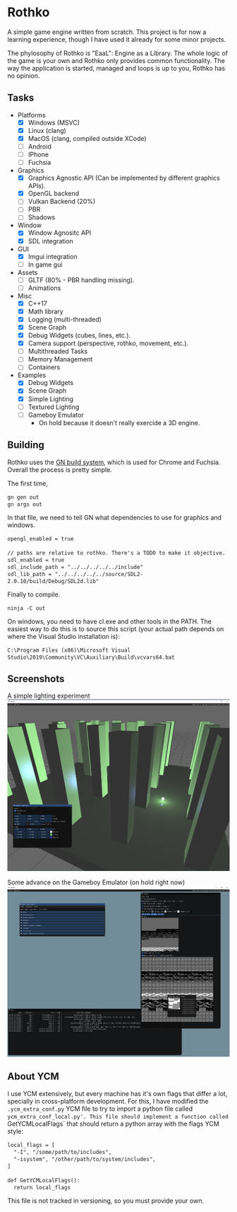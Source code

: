 # Rothko

A simple game engine written from scratch.
This project is for now a learning experience, though I have used it already for
some minor projects.

The phylosophy of Rothko is "EaaL": Engine as a Library. The whole logic of the
game is your own and Rothko only provides common functionality. The way the
application is started, managed and loops is up to you, Rothko has no opinion.

## Tasks

- Platforms
  - [x] Windows (MSVC)
  - [x] Linux (clang)
  - [x] MacOS (clang, compiled outside XCode)
  - [ ] Android
  - [ ] IPhone
  - [ ] Fuchsia
- Graphics
  - [x] Graphics Agnostic API (Can be implemented by different graphics APIs).
  - [x] OpenGL backend
  - [ ] Vulkan Backend (20%)
  - [ ] PBR
  - [ ] Shadows
- Window
  - [x] Window Agnositc API
  - [x] SDL integration
- GUI
  - [x] Imgui integration
  - [ ] In game gui
- Assets
  - [ ] GLTF (80% - PBR handling missing).
  - [ ] Animations
- Misc
  - [x] C++17
  - [x] Math library
  - [x] Logging (multi-threaded)
  - [x] Scene Graph
  - [x] Debug Widgets (cubes, lines, etc.).
  - [x] Camera support (perspective, rothko, movement, etc.).
  - [ ] Multithreaded Tasks
  - [ ] Memory Management
  - [ ] Containers
- Examples
  - [x] Debug Widgets
  - [x] Scene Graph
  - [x] Simple Lighting
  - [ ] Textured Lighting
  - [ ] Gameboy Emulator
    - On hold because it doesn't really exercide a 3D engine.

## Building

Rothko uses the [GN build system](https://gn.googlesource.com/gn/),
which is used for Chrome and Fuchsia.
Overall the process is pretty simple.

The first time,
```
gn gen out
gn args out
```

In that file, we need to tell GN what dependencies to use for graphics and windows.
```
opengl_enabled = true

// paths are relative to rothko. There's a TODO to make it objective.
sdl_enabled = true
sdl_include_path = "../../../../../include"
sdl_lib_path = "../../../../../source/SDL2-2.0.10/build/Debug/SDL2d.lib"
```

Finally to compile.
```
ninja -C out
```

On windows, you need to have cl.exe and other tools in the PATH.
The easiest way to do this is to source this script (your actual path depends
on where the Visual Studio installation is):

```
C:\Program Files (x86)\Microsoft Visual Studio\2019\Community\VC\Auxiliary\Build\vcvars64.bat
```

## Screenshots

A simple lighting experiment
![Simple Lighting](/images/simple_lighting.png)

Some advance on the Gameboy Emulator (on hold right now)
![Emulator](/images/emulator.png)

## About YCM

I use YCM extensively, but every machine has it's own flags that differ a lot,
specially in cross-platform development. For this, I have modified the
`.ycm_extra_conf.py` YCM file to try to import a python file called
`ycm_extra_conf_local.py'. This file should implement a function called
`GetYCMLocalFlags` that should return a python array with the flags YCM style:

```
local_flags = [
  "-I", "/some/path/to/includes",
  "-isystem", "/other/path/to/system/includes",
]

def GetYCMLocalFlags():
  return local_flags
```

This file is not tracked in versioning, so you must provide your own.


